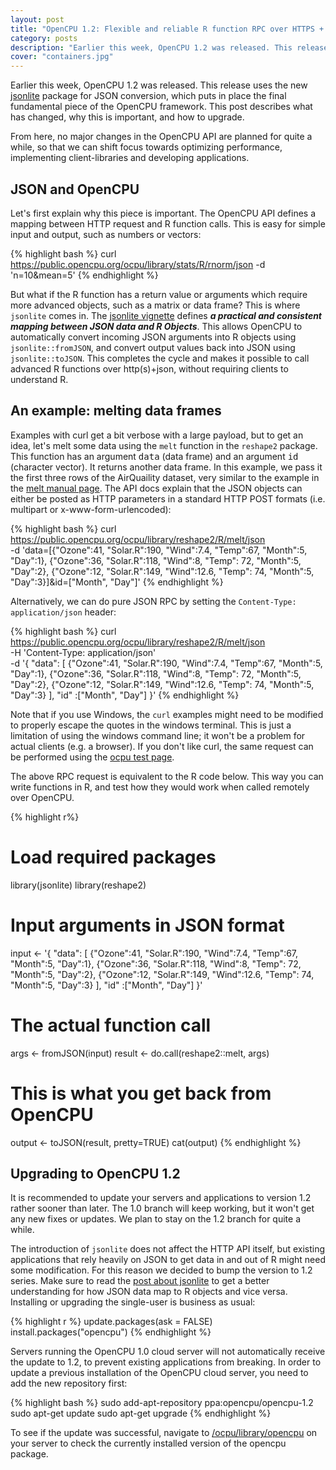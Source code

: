```yaml
---
layout: post
title: "OpenCPU 1.2: Flexible and reliable R function RPC over HTTPS + JSON"
category: posts
description: "Earlier this week, OpenCPU 1.2 was released. This release uses the new jsonlite package for JSON conversion, which puts in place the final fundamental piece of the OpenCPU framework. This post describes what has changed, why this is important, and how to upgrade."
cover: "containers.jpg"
---
```


Earlier this week, OpenCPU 1.2 was released. This release uses the new <a href="../jsonlite-a-smarter-json-encoder/">jsonlite</a> package for JSON conversion, which puts in place the final fundamental piece of the OpenCPU framework. This post describes what has changed, why this is important, and how to upgrade. 

From here, no major changes in the OpenCPU API are planned for quite a while, so that we can shift focus towards optimizing performance, implementing client-libraries and developing applications.

## JSON and OpenCPU

Let's first explain why this piece is important. The OpenCPU API defines a mapping between HTTP request and R function calls. This is easy for simple input and output, such as numbers or vectors:

{% highlight bash %}
curl https://public.opencpu.org/ocpu/library/stats/R/rnorm/json -d 'n=10&mean=5'
{% endhighlight %}

But what if the R function has a return value or arguments which require more advanced objects, such as a matrix or data frame? This is where <code>jsonlite</code> comes in. The <a href="http://cran.r-project.org/web/packages/jsonlite/vignettes/json-mapping.pdf">jsonlite vignette</a> defines <i><b>a practical and consistent mapping between JSON data and R Objects</i></b>. This allows OpenCPU to automatically convert incoming JSON arguments into R objects using <code>jsonlite::fromJSON</code>, and convert output values back into JSON using <code>jsonlite::toJSON</code>. This completes the cycle and makes it possible to call advanced R functions over http(s)+json, without requiring clients to understand R.

## An example: melting data frames

Examples with curl get a bit verbose with a large payload, but to get an idea, let's melt some data using the <code>melt</code> function in the <code>reshape2</code> package. This function has an argument <tt>data</tt> (data frame) and an argument <tt>id</tt> (character vector). It returns another data frame. In this example, we pass it the first three rows of the AirQuaility dataset, very similar to the example in the <a href="https://public.opencpu.org/ocpu/library/reshape2/man/melt.data.frame/text">melt manual page</a>. The API docs explain that the JSON objects can either be posted as HTTP parameters in a standard HTTP POST formats (i.e. multipart or x-www-form-urlencoded):

{% highlight bash %}
curl https://public.opencpu.org/ocpu/library/reshape2/R/melt/json \
-d 'data=[{"Ozone":41, "Solar.R":190, "Wind":7.4, "Temp":67, "Month":5, "Day":1}, 
{"Ozone":36, "Solar.R":118, "Wind":8, "Temp": 72, "Month":5, "Day":2}, 
{"Ozone":12, "Solar.R":149, "Wind":12.6, "Temp": 74, "Month":5, "Day":3}]&id=["Month", "Day"]'
{% endhighlight %}

Alternatively, we can do pure JSON RPC by setting the <code>Content-Type: application/json</code> header:

{% highlight bash %}
curl https://public.opencpu.org/ocpu/library/reshape2/R/melt/json \
-H 'Content-Type: application/json' \
-d '{
  "data": [
    {"Ozone":41, "Solar.R":190, "Wind":7.4, "Temp":67, "Month":5, "Day":1}, 
    {"Ozone":36, "Solar.R":118, "Wind":8, "Temp": 72, "Month":5, "Day":2}, 
    {"Ozone":12, "Solar.R":149, "Wind":12.6, "Temp": 74, "Month":5, "Day":3}
  ], 
  "id" :["Month", "Day"]
 }'
{% endhighlight %}

Note that if you use Windows, the <code>curl</code> examples might need to be modified to properly escape the quotes in the windows terminal. This is just a limitation of using the windows command line; it won't be a problem for actual clients (e.g. a browser). If you don't like curl, the same request can be performed using the <a href="https://public.opencpu.org/ocpu/test">ocpu test page</a>.

The above RPC request is equivalent to the R code below. This way you can write functions in R, and test how they would work when called remotely over OpenCPU.

{% highlight r%}
# Load required packages
library(jsonlite)
library(reshape2)

# Input arguments in JSON format
input <- '{
  "data": [
    {"Ozone":41, "Solar.R":190, "Wind":7.4, "Temp":67, "Month":5, "Day":1}, 
    {"Ozone":36, "Solar.R":118, "Wind":8, "Temp": 72, "Month":5, "Day":2}, 
    {"Ozone":12, "Solar.R":149, "Wind":12.6, "Temp": 74, "Month":5, "Day":3}
  ], 
  "id" :["Month", "Day"]
 }'

# The actual function call
args <- fromJSON(input)
result <- do.call(reshape2::melt, args)

# This is what you get back from OpenCPU
output <- toJSON(result, pretty=TRUE)
cat(output)
{% endhighlight %}


## Upgrading to OpenCPU 1.2

It is recommended to update your servers  and applications to version 1.2 rather sooner than later. The 1.0 branch will keep working, but it won't get any new fixes or updates. We plan to stay on the 1.2 branch for quite a while.

The introduction of <code>jsonlite</code> does not affect the HTTP API itself, but existing applications that rely heavily on JSON to get data in and out of R might need some modification. For this reason we decided to bump the version to 1.2 series. Make sure to read the <a href="../jsonlite-a-smarter-json-encoder/">post about jsonlite</a> to get a better understanding for how JSON data map to R objects and vice versa. Installing or upgrading the single-user is business as usual:

{% highlight r %}
update.packages(ask = FALSE)
install.packages("opencpu")
{% endhighlight %}

Servers running the OpenCPU 1.0 cloud server will not automatically receive the update to 1.2, to prevent existing applications from breaking. In order to update a previous installation of the OpenCPU cloud server, you need to add the new repository first:

{% highlight bash %}
sudo add-apt-repository ppa:opencpu/opencpu-1.2
sudo apt-get update
sudo apt-get upgrade
{% endhighlight %}

To see if the update was successful, navigate to <a href="https://public.opencpu.org/ocpu/library/opencpu/">/ocpu/library/opencpu</a> on your server to check the currently installed version of the opencpu package. 
